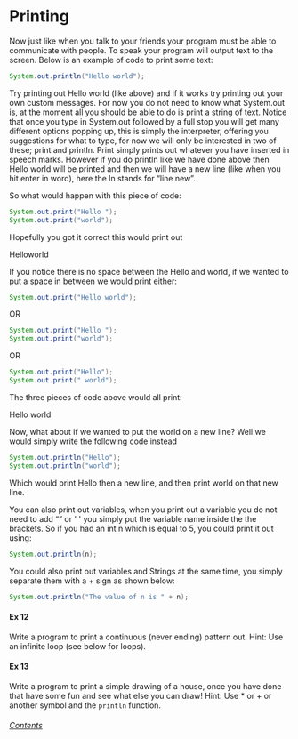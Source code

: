 Printing
=================
Now just like when you talk to your friends your program must be able to communicate with people.  To speak your program will output text to the screen.  Below is an example of code to print some text:

```java
System.out.println("Hello world");
```

Try printing out Hello world (like above) and if it works try printing out your own custom messages.  For now you do not need to know what System.out is, at the moment all you should be able to do is print a string of text.  Notice that once you type in System.out followed by a full stop you will get many different options popping up, this is simply the interpreter, offering you suggestions for what to type, for now we will only be interested in two of these; print and println.  Print simply prints out whatever you have inserted in speech marks. However if you do println like we have done above then Hello world will be printed and then we will have a new line (like when you hit enter in word), here the ln stands for “line new”.

So what would happen with this piece of code:

```java
System.out.print("Hello ");
System.out.print("world");
```

Hopefully you got it correct this would print out

Helloworld

If you notice there is no space between the Hello and world, if we wanted to put a space in between we would print either:

```java
System.out.print("Hello world");
```

OR

```java
System.out.print("Hello ");
System.out.print("world");
```

OR

```java
System.out.print("Hello");
System.out.print(" world");
```

The three pieces of code above would all print:

Hello world

Now, what about if we wanted to put the world on a new line?  Well we would simply write the following code instead

```java
System.out.println("Hello");
System.out.println("world");
``` 
 
Which would print Hello then a new line, and then print world on that new line.

You can also print out variables, when you print out a variable you do not need to add “” or ' ' you simply put the variable name inside the the brackets.  So if you had an int n which is equal to 5, you could print it out using:

```java
System.out.println(n);
```

You could also print out variables and Strings at the same time, you simply separate them with a + sign as shown below:

```java
System.out.println("The value of n is " + n);
```

#### Ex 12
Write a program to print a continuous (never ending) pattern out.
Hint: Use an infinite loop (see below for loops).

#### Ex 13
Write a program to print a simple drawing of a house, once you have done that have some fun and see what else you can draw!
Hint: Use * or + or another symbol and the `println` function.

###### [Contents](https://github.com/BillsJ/cadmus/blob/master/Chapter-1/Part%20I.md#contents)
